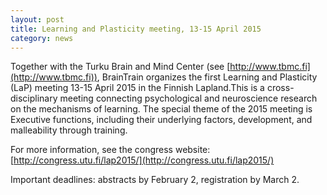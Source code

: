```yaml
---
layout: post
title: Learning and Plasticity meeting, 13-15 April 2015
category: news
---
```


Together with the Turku Brain and Mind Center (see [http://www.tbmc.fi](http://www.tbmc.fi)), BrainTrain organizes the first Learning and Plasticity (LaP) meeting 13-15 April 2015 in the Finnish Lapland.This is a cross-disciplinary meeting connecting psychological and neuroscience research on the mechanisms of learning. The special theme of the 2015 meeting is Executive functions, including their underlying factors, development, and malleability through training.

For more information, see the congress website: [http://congress.utu.fi/lap2015/](http://congress.utu.fi/lap2015/)

Important deadlines: abstracts by February 2, registration by March 2.